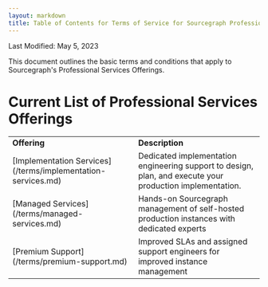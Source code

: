```yaml
---
layout: markdown
title: Table of Contents for Terms of Service for Sourcegraph Professional Services
---
```


Last Modified: May 5, 2023

This document outlines the basic terms and conditions that apply to Sourcegraph's Professional Services Offerings.

# Current List of Professional Services Offerings
<table>
  <tr>
   <td><strong>Offering</strong>
   </td>
   <td><strong>Description</strong>
   </td>
  </tr>
  <tr>
   <td>[Implementation Services](/terms/implementation-services.md)
   </td>
   <td>Dedicated implementation engineering support to design, plan, and execute your production implementation.
   </td>
  </tr>
  <tr>
   <td>[Managed Services](/terms/managed-services.md)
   </td>
   <td>Hands-on Sourcegraph management of self-hosted production instances with dedicated experts
   </td>
  </tr>
  <tr>
   <td>[Premium Support](/terms/premium-support.md)
   </td>
   <td>Improved SLAs and assigned support engineers for improved instance management
   </td>
  </tr>
</table>
